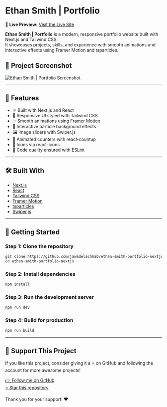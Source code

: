 
# Ethan Smith | Portfolio

🔗 **Live Preview:** [Visit the Live Site](https://ethan-smith.vercel.app/)

**Ethan Smith | Portfolio** is a modern, responsive portfolio website built with Next.js and Tailwind CSS.  
It showcases projects, skills, and experience with smooth animations and interactive effects using Framer Motion and tsparticles.


## 📸 Project Screenshot


![Ethan Smith | Portfolio Screenshot](./public/ethan-smith-portfolio.png)

---

## 🚀 Features

- ⚛️ Built with Next.js and React  
- 🎨 Responsive UI styled with Tailwind CSS  
- ✨ Smooth animations using Framer Motion  
- 🌌 Interactive particle background effects  
- 🖼️ Image sliders with Swiper.js  
- 🔢 Animated counters with react-countup  
- 🎨 Icons via react-icons  
- 🧹 Code quality ensured with ESLint


---

## 🛠️ Built With

- [Next.js](https://nextjs.org/)  
- [React](https://reactjs.org/)  
- [Tailwind CSS](https://tailwindcss.com/)  
- [Framer Motion](https://www.framer.com/motion/)  
- [tsparticles](https://particles.js.org/)  
- [Swiper.js](https://swiperjs.com/) 

---

## 🧪 Getting Started

### Step 1: Clone the repository
```bash
git clone https://github.com/jawadelachhab/ethan-smith-portfolio-nextjs.git
cd ethan-smith-portfolio-nextjs
```

### Step 2: Install dependencies
```bash
npm install
```

### Step 3: Run the development server
```bash
npm run dev
```

### Step 4: Build for production
```bash
npm run build
```

---

## 🙌 Support This Project

If you like this project, consider giving it a ⭐ on GitHub and following the account for more awesome projects!

[👉 Follow me on GitHub](https://github.com/jawadelachhab)  
[⭐ Star this repository](https://github.com/jawadelachhab/ethan-smith-portfolio-nextjs)

Thank you for your support! ❤️
